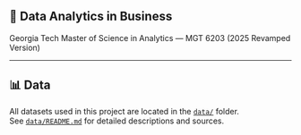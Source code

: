 ## 📁 Data Analytics in Business
Georgia Tech Master of Science in Analytics — MGT 6203 (2025 Revamped Version)

---

## 📊 Data

All datasets used in this project are located in the [`data/`](./data) folder.  
See [`data/README.md`](./data/README.md) for detailed descriptions and sources.
